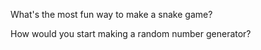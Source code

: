 What's the most fun way to make a snake game? 

How would you start making a random number generator?


